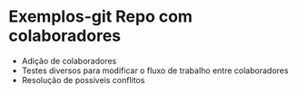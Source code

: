 # Exemplos-git Repo com colaboradores

- Adição de colaboradores
- Testes diversos para modificar o fluxo de trabalho entre colaboradores
- Resolução de possíveis conflitos